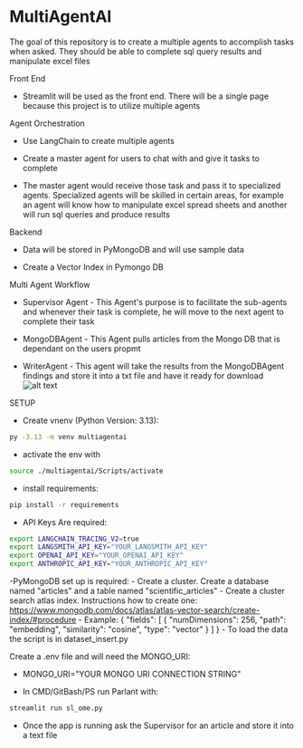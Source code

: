 # MultiAgentAI
The goal of this repository is to create a multiple agents to accomplish tasks when asked.  They should be able to complete sql query results and manipulate excel files

Front End

- Streamlit will be used as the front end.  There will be a single page because this project is to utilize multiple agents

Agent Orchestration

- Use LangChain to create multiple agents

- Create a master agent for users to chat with and give it tasks to complete

- The master agent would receive those task and pass it to specialized agents.  Specialized agents will be skilled in certain areas, for example an agent will know how to manipulate excel spread sheets and another will run sql queries and produce results

Backend

- Data will be stored in PyMongoDB and will use sample data

- Create a Vector Index in Pymongo DB

Multi Agent Workflow
- Supervisor Agent - This Agent's purpose is to facilitate the sub-agents and whenever their task is complete, he will move to the next agent to complete their task

- MongoDBAgent - This Agent pulls articles from the Mongo DB that is dependant on the users propmt

- WriterAgent - This agent will take the results from the MongoDBAgent findings and store it into a txt file and have it ready for download
![alt text](https://github.com/kvongrassamy/MultiAgentAI/mult_agent_graph.png?raw=true)


SETUP
- Create vnenv (Python Version: 3.13):
```bash 
py -3.13 -m venv multiagentai
```

- activate the env with 
```bash 
source ./multiagentai/Scripts/activate
```

- install requirements: 
```bash
pip install -r requirements
```

- API Keys Are required: 
```bash
export LANGCHAIN_TRACING_V2=true
export LANGSMITH_API_KEY="YOUR_LANGSMITH_API_KEY"
export OPENAI_API_KEY="YOUR_OPENAI_API_KEY"
export ANTHROPIC_API_KEY="YOUR_ANTHROPIC_API_KEY"
```


-PyMongoDB set up is required:
    - Create a cluster. Create a database named "articles" and a table named "scientific_articles"
    - Create a cluster search atlas index. Instructions how to create one: https://www.mongodb.com/docs/atlas/atlas-vector-search/create-index/#procedure
        - Example: {
                    "fields": [
                        {
                        "numDimensions": 256,
                        "path": "embedding",
                        "similarity": "cosine",
                        "type": "vector"
                        }
                    ]
                    }
    - To load the data the script is in dataset_insert.py

Create a .env file and will need the MONGO_URI:
- MONGO_URI="YOUR MONGO URI CONNECTION STRING"

- In CMD/GitBash/PS run Parlant with: 
```bash
streamlit run sl_ome.py
```

- Once the app is running ask the Supervisor for an article and store it into a text file